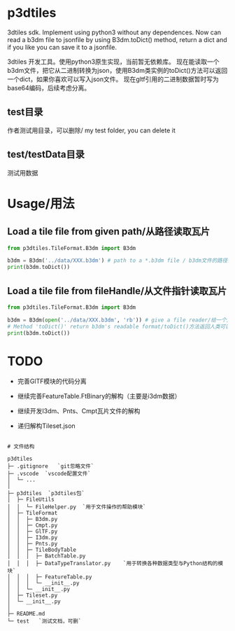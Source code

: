 # p3dtiles
3dtiles sdk. Implement using python3 without any dependences.
Now can read a b3dm file to jsonfile by using B3dm.toDict() method, return a dict and if you like you can save it to a jsonfile.

3dtiles 开发工具。使用python3原生实现，当前暂无依赖库。
现在能读取一个b3dm文件，把它从二进制转换为json，使用B3dm类实例的toDict()方法可以返回一个dict，如果你喜欢可以写入json文件。
现在gltf引用的二进制数据暂时写为base64编码，后续考虑分离。

## test目录
作者测试用目录，可以删除/ my test folder, you can delete it

## test/testData目录
测试用数据

# Usage/用法

## Load a tile file from given path/从路径读取瓦片

``` python
from p3dtiles.TileFormat.B3dm import B3dm

b3dm = B3dm('../data/XXX.b3dm') # path to a *.b3dm file / b3dm文件的路径
print(b3dm.toDict())
```

## Load a tile file from fileHandle/从文件指针读取瓦片

``` python
from p3dtiles.TileFormat.B3dm import B3dm

b3dm = B3dm(open('../data/XXX.b3dm', 'rb')) # give a file reader/给一个文件指针
# Method 'toDict()' return b3dm's readable format/toDict()方法返回人类可读的格式
print(b3dm.toDict()) 
```

# TODO

- 完善GlTF模块的代码分离

- 继续完善FeatureTable.FtBinary的解构（主要是i3dm数据）

- 继续开发I3dm、Pnts、Cmpt瓦片文件的解构

- 递归解构Tileset.json
```

# 文件结构

p3dtiles 
├─ .gitignore   `git忽略文件`
├─ .vscode  `vscode配置文件`
│  └─ ...
│
├─ p3dtiles  `p3dtiles包`
│  ├─ FileUtils 
│  │  └─ FileHelper.py  `用于文件操作的帮助模块`
│  ├─ TileFormat
│  │  ├─ B3dm.py
│  │  ├─ Cmpt.py
│  │  ├─ GlTF.py
│  │  ├─ I3dm.py
│  │  ├─ Pnts.py
│  │  ├─ TileBodyTable
│  │  │  ├─ BatchTable.py
│  │  │  ├─ DataTypeTranslator.py    `用于转换各种数据类型与Python结构的模块`
│  │  │  ├─ FeatureTable.py
│  │  │  └─ __init__.py
│  │  └─ __init__.py
│  ├─ Tileset.py
│  └─ __init__.py
│   
├─ README.md
└─ test   `测试文档，可删`

```
